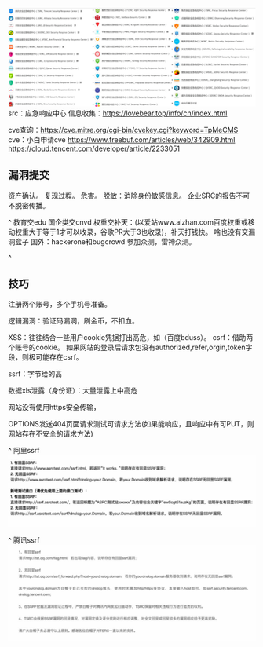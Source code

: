 ![](.topwrite/assets/image_1742481666119.png)
src：应急响应中心
信息收集：<https://lovebear.top/info/cn/index.html>

cve查询：<https://cve.mitre.org/cgi-bin/cvekey.cgi?keyword=TpMeCMS>
cve：小白申请cve
<https://www.freebuf.com/articles/web/342909.html>
<https://cloud.tencent.com/developer/article/2233051>


## **漏洞提交**
资产确认。
复现过程。
危害。
脱敏：消除身份敏感信息。
企业SRC的报告不可不脱密传播。


^
教育交edu
国企类交cnvd
权重交补天：(以爱站www.aizhan.com百度权重或移动权重大于等于1才可以收录，谷歌PR大于3也收录)，补天打钱快。
啥也没有交漏洞盒子
国外：hackerone和bugcrowd
参加众测，雷神众测。

^
## **技巧**

注册两个账号，多个手机号准备。

逻辑漏洞：验证码漏洞，刷金币，不扣血。

XSS：往往结合一些用户cookie凭据打出高危，如（百度bduss）。
csrf：借助两个账号的cookie。
如果网站的登录后请求包没有authorized,refer,orgin,token字段，则极可能存在csrf。

ssrf：字节给的高

数据xls泄露（身份证）：大量泄露上中高危



网站没有使用https安全传输，

OPTIONS发送404页面请求测试可请求方法(如果能响应，且响应中有可PUT，则网站存在不安全的请求方法)


^
阿里ssrf
![](.topwrite/assets/image_1742710556620.png)

^
腾讯ssrf
![](.topwrite/assets/image_1742710586012.png)
